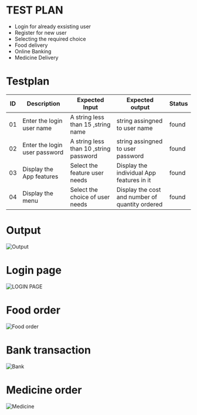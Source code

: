 # TEST PLAN
- Login for already exsisting user
- Register for new user
- Selecting the required choice
- Food delivery
- Online Banking
- Medicine Delivery

# Testplan 
| ID | Description | Expected Input | Expected output | Status |
| ----- | --------- | -------- | ------- | ----------- |
| 01  |  Enter the login user name | A string less than 15 ,string name  | string assingned to user name | found |
| 02  |  Enter the login user password | A string  less than 10 ,string password  | string assingned to user password | found |
| 03  |  Display  the App features   | Select  the feature user needs  | Display  the individual App features in it   | found |
| 04  |  Display  the menu    | Select  the choice of   user needs  | Display  the cost and number of quantity ordered    | found |

# Output 
![Output](https://user-images.githubusercontent.com/55775183/156636773-3728707b-8235-4c88-acf5-b270b3b61702.png)
 
 # Login page

![LOGIN PAGE](https://user-images.githubusercontent.com/55775183/156636646-9a9340b7-4099-47c0-95ad-db7ddb6349b2.png)
 # Food order
![Food order](https://user-images.githubusercontent.com/55775183/156636672-98e4c604-40c6-4060-9aa3-68f3328e1e2c.png)
# Bank transaction
![Bank](https://user-images.githubusercontent.com/55775183/156636686-0049c789-42f3-4f21-9268-063f50e299ad.png)
# Medicine order
![Medicine](https://user-images.githubusercontent.com/55775183/156636705-de1e6691-6f24-4e0e-b5b2-a1d71d456320.png)

